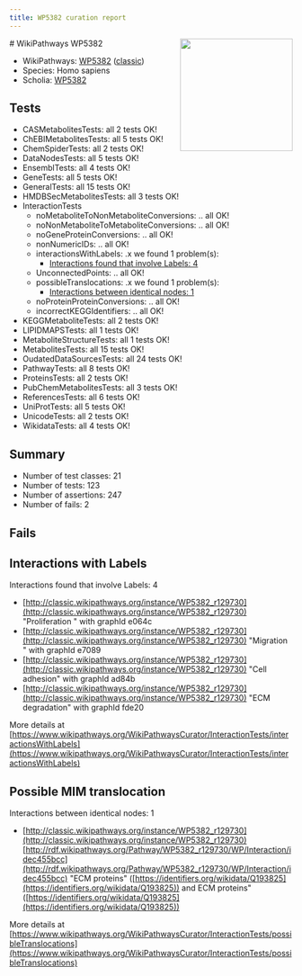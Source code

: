 ```yaml
---
title: WP5382 curation report
---
```


<img style="float: right; width: 200px" src="https://upload.wikimedia.org/wikipedia/commons/thumb/8/83/Wplogo_with_text_500.png/640px-Wplogo_with_text_500.png" />
# WikiPathways WP5382

* WikiPathways: [WP5382](https://wikipathways.org/pathways/WP5382) ([classic](https://classic.wikipathways.org/instance/WP5382))
* Species: Homo sapiens
* Scholia: [WP5382](https://scholia.toolforge.org/wikipathways/WP5382)
## Tests
* CASMetabolitesTests: all 2 tests OK!
* ChEBIMetabolitesTests: all 5 tests OK!
* ChemSpiderTests: all 2 tests OK!
* DataNodesTests: all 5 tests OK!
* EnsemblTests: all 4 tests OK!
* GeneTests: all 5 tests OK!
* GeneralTests: all 15 tests OK!
* HMDBSecMetabolitesTests: all 3 tests OK!
* InteractionTests
    * noMetaboliteToNonMetaboliteConversions: .. all OK!
    * noNonMetaboliteToMetaboliteConversions: .. all OK!
    * noGeneProteinConversions: .. all OK!
    * nonNumericIDs: .. all OK!
    * interactionsWithLabels: .x we found 1 problem(s):
        * [Interactions found that involve Labels: 4](#630d267b)
    * UnconnectedPoints: .. all OK!
    * possibleTranslocations: .x we found 1 problem(s):
        * [Interactions between identical nodes: 1](#1c118206)
    * noProteinProteinConversions: .. all OK!
    * incorrectKEGGIdentifiers: .. all OK!
* KEGGMetaboliteTests: all 2 tests OK!
* LIPIDMAPSTests: all 1 tests OK!
* MetaboliteStructureTests: all 1 tests OK!
* MetabolitesTests: all 15 tests OK!
* OudatedDataSourcesTests: all 24 tests OK!
* PathwayTests: all 8 tests OK!
* ProteinsTests: all 2 tests OK!
* PubChemMetabolitesTests: all 3 tests OK!
* ReferencesTests: all 6 tests OK!
* UniProtTests: all 5 tests OK!
* UnicodeTests: all 2 tests OK!
* WikidataTests: all 4 tests OK!


## Summary

* Number of test classes: 21
* Number of tests: 123
* Number of assertions: 247
* Number of fails: 2

## Fails

<a name="630d267b" />

## Interactions with Labels

Interactions found that involve Labels: 4

* [http://classic.wikipathways.org/instance/WP5382_r129730](http://classic.wikipathways.org/instance/WP5382_r129730) "Proliferation
" with graphId e064c
* [http://classic.wikipathways.org/instance/WP5382_r129730](http://classic.wikipathways.org/instance/WP5382_r129730) "Migration
" with graphId e7089
* [http://classic.wikipathways.org/instance/WP5382_r129730](http://classic.wikipathways.org/instance/WP5382_r129730) "Cell adhesion" with graphId ad84b
* [http://classic.wikipathways.org/instance/WP5382_r129730](http://classic.wikipathways.org/instance/WP5382_r129730) "ECM degradation" with graphId fde20


More details at [https://www.wikipathways.org/WikiPathwaysCurator/InteractionTests/interactionsWithLabels](https://www.wikipathways.org/WikiPathwaysCurator/InteractionTests/interactionsWithLabels)

<a name="1c118206" />

## Possible MIM translocation

Interactions between identical nodes: 1

* [http://classic.wikipathways.org/instance/WP5382_r129730](http://classic.wikipathways.org/instance/WP5382_r129730) [http://rdf.wikipathways.org/Pathway/WP5382_r129730/WP/Interaction/idec455bcc](http://rdf.wikipathways.org/Pathway/WP5382_r129730/WP/Interaction/idec455bcc) "ECM proteins" ([https://identifiers.org/wikidata/Q193825](https://identifiers.org/wikidata/Q193825)) and 
ECM proteins" ([https://identifiers.org/wikidata/Q193825](https://identifiers.org/wikidata/Q193825))


More details at [https://www.wikipathways.org/WikiPathwaysCurator/InteractionTests/possibleTranslocations](https://www.wikipathways.org/WikiPathwaysCurator/InteractionTests/possibleTranslocations)

